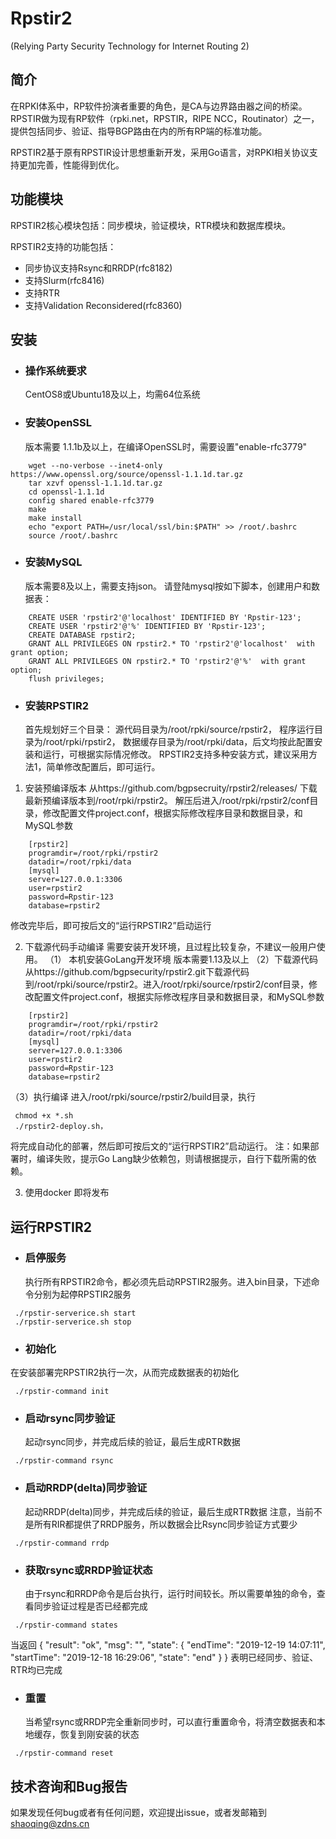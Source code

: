 


# Rpstir2
(Relying Party Security Technology for Internet Routing 2)

## 简介
在RPKI体系中，RP软件扮演者重要的角色，是CA与边界路由器之间的桥梁。RPSTIR做为现有RP软件（rpki.net，RPSTIR，RIPE NCC，Routinator）之一，提供包括同步、验证、指导BGP路由在内的所有RP端的标准功能。

RPSTIR2基于原有RPSTIR设计思想重新开发，采用Go语言，对RPKI相关协议支持更加完善，性能得到优化。

## 功能模块
RPSTIR2核心模块包括：同步模块，验证模块，RTR模块和数据库模块。

RPSTIR2支持的功能包括：
* 同步协议支持Rsync和RRDP(rfc8182)
* 支持Slurm(rfc8416)
* 支持RTR
* 支持Validation Reconsidered(rfc8360)


## 安装

* ### 操作系统要求
  CentOS8或Ubuntu18及以上，均需64位系统



* ### 安装OpenSSL 
  版本需要 1.1.1b及以上，在编译OpenSSL时，需要设置"enable-rfc3779"
```
	wget --no-verbose --inet4-only https://www.openssl.org/source/openssl-1.1.1d.tar.gz 
    tar xzvf openssl-1.1.1d.tar.gz 
    cd openssl-1.1.1d 
    config shared enable-rfc3779
	make
	make install
	echo "export PATH=/usr/local/ssl/bin:$PATH" >> /root/.bashrc
    source /root/.bashrc
```
 
    
* ### 安装MySQL
   版本需要8及以上，需要支持json。
   请登陆mysql按如下脚本，创建用户和数据表：
```
	CREATE USER 'rpstir2'@'localhost' IDENTIFIED BY 'Rpstir-123';
	CREATE USER 'rpstir2'@'%' IDENTIFIED BY 'Rpstir-123';
	CREATE DATABASE rpstir2;
	GRANT ALL PRIVILEGES ON rpstir2.* TO 'rpstir2'@'localhost'  with grant option;
	GRANT ALL PRIVILEGES ON rpstir2.* TO 'rpstir2'@'%'  with grant option;
	flush privileges;
```
 * ### 安装RPSTIR2
    首先规划好三个目录：  源代码目录为/root/rpki/source/rpstir2，  程序运行目录为/root/rpki/rpstir2， 数据缓存目录为/root/rpki/data，后文均按此配置安装和运行，可根据实际情况修改。
    RPSTIR2支持多种安装方式，建议采用方法1，简单修改配置后，即可运行。
   
  1. 安装预编译版本
      从https://github.com/bgpsecruity/rpstir2/releases/ 下载最新预编译版本到/root/rpki/rpstir2。 解压后进入/root/rpki/rpstir2/conf目录，修改配置文件project.conf，根据实际修改程序目录和数据目录，和MySQL参数
```
    [rpstir2]
    programdir=/root/rpki/rpstir2
    datadir=/root/rpki/data
	[mysql]
	server=127.0.0.1:3306
	user=rpstir2
	password=Rpstir-123
	database=rpstir2
```
  修改完毕后，即可按后文的“运行RPSTIR2”启动运行


2. 下载源代码手动编译
    需要安装开发环境，且过程比较复杂，不建议一般用户使用。
  （1） 本机安装GoLang开发环境
   版本需要1.13及以上
  （2）下载源代码
   从https://github.com/bgpsecurity/rpstir2.git下载源代码到/root/rpki/source/rpstir2。进入/root/rpki/source/rpstir2/conf目录，修改配置文件project.conf，根据实际修改程序目录和数据目录，和MySQL参数
```
    [rpstir2]
    programdir=/root/rpki/rpstir2
    datadir=/root/rpki/data
    [mysql]
	server=127.0.0.1:3306
	user=rpstir2
	password=Rpstir-123
	database=rpstir2
 ```
 （3）执行编译
   进入/root/rpki/source/rpstir2/build目录，执行
   ```
    chmod +x *.sh 
    ./rpstir2-deploy.sh，
   ```
将完成自动化的部署，然后即可按后文的“运行RPSTIR2”启动运行。
  注：如果部署时，编译失败，提示Go Lang缺少依赖包，则请根据提示，自行下载所需的依赖。
   
 3. 使用docker
   即将发布
    
## 运行RPSTIR2
 * ### 启停服务
    执行所有RPSTIR2命令，都必须先启动RPSTIR2服务。进入bin目录，下述命令分别为起停RPSTIR2服务
 ```
  ./rpstir-serverice.sh start
  ./rpstir-serverice.sh stop
  ```

 * ### 初始化
  在安装部署完RPSTIR2执行一次，从而完成数据表的初始化
  ```
   ./rpstir-command init  
 ```

 * ### 启动rsync同步验证
   起动rsync同步，并完成后续的验证，最后生成RTR数据
  ```
   ./rpstir-command rsync  
 ```
 
 * ### 启动RRDP(delta)同步验证
   起动RRDP(delta)同步，并完成后续的验证，最后生成RTR数据
   注意，当前不是所有RIR都提供了RRDP服务，所以数据会比Rsync同步验证方式要少
  ```
   ./rpstir-command rrdp  
 ```

 * ### 获取rsync或RRDP验证状态
   由于rsync和RRDP命令是后台执行，运行时间较长。所以需要单独的命令，查看同步验证过程是否已经都完成
  ```
   ./rpstir-command states  
 ```
  当返回
   {
    "result": "ok",
    "msg": "",
    "state": {
        "endTime": "2019-12-19 14:07:11",
        "startTime": "2019-12-18 16:29:06",
        "state": "end"
    }
 }
 表明已经同步、验证、RTR均已完成

 * ### 重置
   当希望rsync或RRDP完全重新同步时，可以直行重置命令，将清空数据表和本地缓存，恢复到刚安装的状态
  ```
   ./rpstir-command reset  
 ```

## 技术咨询和Bug报告

 如果发现任何bug或者有任何问题，欢迎提出issue，或者发邮箱到 shaoqing@zdns.cn


